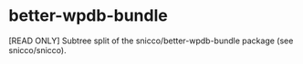 # better-wpdb-bundle
[READ ONLY] Subtree split of the snicco/better-wpdb-bundle package (see snicco/snicco).
